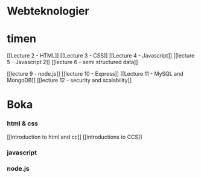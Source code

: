 # Webteknologier
# timen
[[Lecture 2 - HTML]]
[[Lecture 3 - CSS]]
[[Lecture 4 - Javascript]]
[[lecture 5 - Javascript 2]]
[[lecture 6 - semi structured data]]

[[lecture 9 - node.js]]
[[lecture 10 - Express]]
[[Lecture 11 - MySQL and MongoDB]]
[[lecture 12 - security and scalability]]



# Boka
### html & css
[[introduction to html and cc]]
[[introductions to CCS]]
### javascript


### node.js


